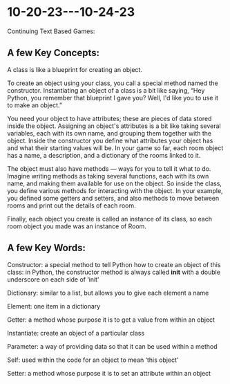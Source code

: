 # 10-20-23---10-24-23
Continuing Text Based Games:

## A few Key Concepts:

A class is like a blueprint for creating an object.

To create an object using your class, you call a special method named the constructor. Instantiating an object of a class is a bit like saying, “Hey Python, you remember that blueprint I gave you? Well, I'd like you to use it to make an object.”

You need your object to have attributes; these are pieces of data stored inside the object. Assigning an object's attributes is a bit like taking several variables, each with its own name, and grouping them together with the object. Inside the constructor you define what attributes your object has and what their starting values will be. In your game so far, each room object has a name, a description, and a dictionary of the rooms linked to it.

The object must also have methods — ways for you to tell it what to do. Imagine writing methods as taking several functions, each with its own name, and making them available for use on the object. So inside the class, you define various methods for interacting with the object. In your example, you defined some getters and setters, and also methods to move between rooms and print out the details of each room.

Finally, each object you create is called an instance of its class, so each room object you made was an instance of Room.


## A few Key Words:


Constructor: a special method to tell Python how to create an object of this class: in Python, the constructor method is always called __init__ with a double underscore on each side of ‘init'

Dictionary: similar to a list, but allows you to give each element a name

Element: one item in a dictionary

Getter: a method whose purpose it is to get a value from within an object

Instantiate: create an object of a particular class

Parameter: a way of providing data so that it can be used within a method

Self: used within the code for an object to mean ‘this object'

Setter: a method whose purpose it is to set an attribute within an object
